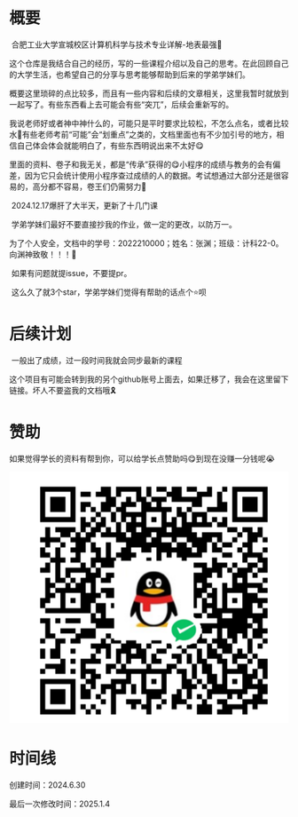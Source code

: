 # 概要

​	合肥工业大学宣城校区计算机科学与技术专业详解-地表最强🤣

​	这个仓库是我结合自己的经历，写的一些课程介绍以及自己的思考。在此回顾自己的大学生活，也希望自己的分享与思考能够帮助到后来的学弟学妹们。

​	概要这里琐碎的点比较多，而且有一些内容和后续的文章相关，这里我暂时就放到一起写了。有些东西看上去可能会有些“突兀”，后续会重新写的。

​	我说老师好或者神中神什么的，可能只是平时要求比较松，不怎么点名，或者比较水🤣有些老师考前“可能”会“划重点”之类的，文档里面也有不少加引号的地方，相信自己体会体会就能明白了，有些东西明说出来不太好😋

​	里面的资料、卷子和我无关，都是“传承”获得的😋小程序的成绩与教务的会有偏差，因为它只会统计使用小程序查过成绩的人的数据。考试想通过大部分还是很容易的，高分都不容易，卷王们仍需努力🤣

​	2024.12.17爆肝了大半天，更新了十几门课

​	学弟学妹们最好不要直接抄我的作业，做一定的更改，以防万一。

​	为了个人安全，文档中的学号：2022210000；姓名：张渊；班级：计科22-0。向渊神致敬！！！🤣

​	如果有问题就提issue，不要提pr。

​	这么久了就3个star，学弟学妹们觉得有帮助的话点个⭐呗

# 后续计划

​	一般出了成绩，过一段时间我就会同步最新的课程

​	这个项目有可能会转到我的另个github账号上面去，如果迁移了，我会在这里留下链接。坏人不要盗我的文档哦🎗️

# 赞助

​	如果觉得学长的资料有帮到你，可以给学长点赞助吗😋到现在没赚一分钱呢😭

![image-20240710121744209](readme-assets/image-20240710121744209.png)

# 时间线

创建时间：2024.6.30

最后一次修改时间：2025.1.4
